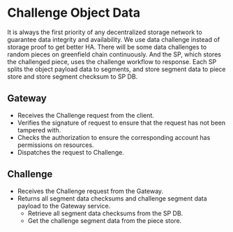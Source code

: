 # Challenge Object Data
It is always the first priority of any decentralized storage network to guarantee data integrity and availability.
We use data challenge instead of storage proof to get better HA. There will be some data challenges to random 
pieces on greenfield chain continuously. And the SP,  which stores the challenged piece, uses the challenge workflow 
to response. Each SP splits the object payload data to segments, and store segment data to piece store and store 
segment checksum to SP DB.

## Gateway
* Receives the Challenge request from the client.
* Verifies the signature of request to ensure that the request has not been tampered with.
* Checks the authorization to ensure the corresponding account has permissions on resources.
* Dispatches the request to Challenge.

## Challenge
* Receives the Challenge request from the Gateway.
* Returns all segment data checksums and challenge segment data payload to the Gateway service.
  * Retrieve all segment data checksums from the SP DB.
  * Get the challenge segment data from the piece store.
